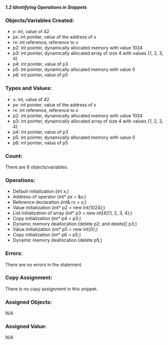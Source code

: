 ##### 1.2 Identifying Operations in Snippets

### Objects/Variables Created:
- x: int, value of 42
- px: int pointer, value of the address of x
- rx: int reference, reference to x
- p2: int pointer, dynamically allocated memory with value 1024
- p3: int pointer, dynamically allocated array of size 4 with values {1, 2, 3, 4}
- p4: int pointer, value of p3
- p5: int pointer, dynamically allocated memory with value 0
- p6: int pointer, value of p5

### Types and Values:
- x: int, value of 42
- px: int pointer, value of the address of x
- rx: int reference, reference to x
- p2: int pointer, dynamically allocated memory with value 1024
- p3: int pointer, dynamically allocated array of size 4 with values {1, 2, 3, 4}
- p4: int pointer, value of p3
- p5: int pointer, dynamically allocated memory with value 0
- p6: int pointer, value of p5

### Count:
There are 8 objects/variables.

### Operations:
- Default initialization (int x;)
- Address-of operator (int* px = &x;)
- Reference declaration (int& rx = x;)
- Value initialization (int* p2 = new int{1024};)
- List initialization of array (int* p3 = new int[4]{1, 2, 3, 4};)
- Copy initialization (int* p4 = p3;)
- Dynamic memory deallocation (delete p2; and delete[] p3;)
- Value initialization (int* p5 = new int{0};)
- Copy initialization (int* p6 = p5;)
- Dynamic memory deallocation (delete p5;)

### Errors:
There are no errors in the statement.

### Copy Assignment:
There is no copy assignment in this snippet.

### Assigned Objects:
N/A

### Assigned Value:
N/A
